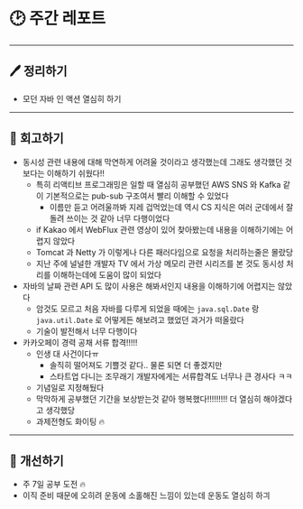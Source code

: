 # 🕑 주간 레포트

---

## 🖊 정리하기

- 모던 자바 인 액션 열심히 하기

---

## 💭 회고하기

- 동시성 관련 내용에 대해 막연하게 어려울 것이라고 생각했는데 그래도 생각했던 것 보다는 이해하기 쉬웠다!!
    - 특히 리액티브 프로그래밍은 일할 때 열심히 공부했던 AWS SNS 와 Kafka 같이 기본적으로는 pub-sub 구조여서 빨리 이해할 수 있었다
        - 이름만 듣고 어려울까봐 지레 겁먹었는데 역시 CS 지식은 여러 군데에서 잘 돌려 쓰이는 것 같아 너무 다행이었다
    - if Kakao 에서 WebFlux 관련 영상이 있어 찾아봤는데 내용을 이해하기에는 어렵지 않았다
    - Tomcat 과 Netty 가 이렇게나 다른 패러다임으로 요청을 처리하는줄은 몰랐당
    - 지난 주에 널널한 개발자 TV 에서 가상 메모리 관련 시리즈를 본 것도 동시성 처리를 이해하는데에 도움이 많이 되었다
- 자바의 날짜 관련 API 도 많이 사용은 해봐서인지 내용을 이해하기에 어렵지는 않았다
    - 암것도 모르고 처음 자바를 다루게 되었을 때에는 `java.sql.Date` 랑  `java.util.Date` 로 어떻게든 해보려고 했었던 과거가 떠올랐다
    - 기술이 발전해서 너무 다행이다
- 카카오페이 경력 공채 서류 합격!!!!!
    - 인생 대 사건이다ㅠ
        - 솔직히 떨어져도 기쁠것 같다.. 물론 되면 더 좋겠지만
        - 스타트업 다니는 조무래기 개발자에게는 서류합격도 너무나 큰 경사다 ㅋㅋ
    - 기념일로 지정해뒀다
    - 막막하게 공부했던 기간을 보상받는것 같아 행복했다!!!!!!!!! 더 열심히 해야겠다고 생각했당
    - 과제전형도 화이팅 🔥

---

## 🥊 개선하기

- 주 7일 공부 도전 🔥
- 이직 준비 때문에 오히려 운동에 소홀해진 느낌이 있는데 운동도 열심히 하긔